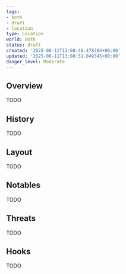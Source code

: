 ```yaml
---
tags:
- both
- draft
- location
type: Location
world: Both
status: draft
created: '2025-08-11T13:08:46.478384+00:00'
updated: '2025-08-11T13:08:51.049345+00:00'
danger_level: Moderate
---
```



## Overview

TODO
## History

TODO
## Layout

TODO
## Notables

TODO
## Threats

TODO
## Hooks

TODO
